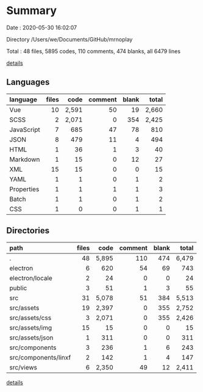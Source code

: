 # Summary

Date : 2020-05-30 16:02:07

Directory /Users/we/Documents/GitHub/mrnoplay

Total : 48 files,  5895 codes, 110 comments, 474 blanks, all 6479 lines

[details](details.md)

## Languages
| language | files | code | comment | blank | total |
| :--- | ---: | ---: | ---: | ---: | ---: |
| Vue | 10 | 2,591 | 50 | 19 | 2,660 |
| SCSS | 2 | 2,071 | 0 | 354 | 2,425 |
| JavaScript | 7 | 685 | 47 | 78 | 810 |
| JSON | 8 | 479 | 11 | 4 | 494 |
| HTML | 1 | 36 | 1 | 3 | 40 |
| Markdown | 1 | 15 | 0 | 12 | 27 |
| XML | 15 | 15 | 0 | 0 | 15 |
| YAML | 1 | 1 | 0 | 1 | 2 |
| Properties | 1 | 1 | 1 | 1 | 3 |
| Batch | 1 | 1 | 0 | 1 | 2 |
| CSS | 1 | 0 | 0 | 1 | 1 |

## Directories
| path | files | code | comment | blank | total |
| :--- | ---: | ---: | ---: | ---: | ---: |
| . | 48 | 5,895 | 110 | 474 | 6,479 |
| electron | 6 | 620 | 54 | 69 | 743 |
| electron/locale | 2 | 24 | 0 | 0 | 24 |
| public | 3 | 51 | 1 | 3 | 55 |
| src | 31 | 5,078 | 51 | 384 | 5,513 |
| src/assets | 19 | 2,397 | 0 | 355 | 2,752 |
| src/assets/css | 3 | 2,071 | 0 | 355 | 2,426 |
| src/assets/img | 15 | 15 | 0 | 0 | 15 |
| src/assets/json | 1 | 311 | 0 | 0 | 311 |
| src/components | 3 | 236 | 1 | 6 | 243 |
| src/components/linxf | 2 | 142 | 1 | 4 | 147 |
| src/views | 6 | 2,350 | 49 | 12 | 2,411 |

[details](details.md)